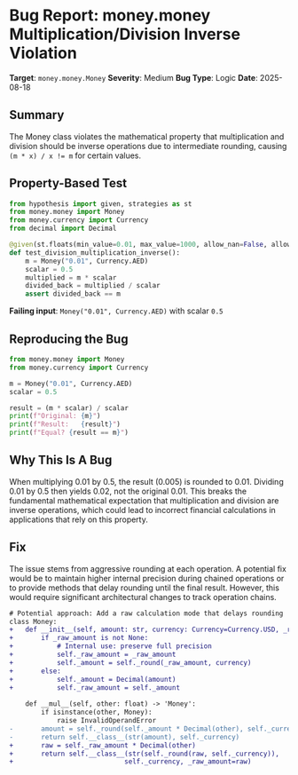 # Bug Report: money.money Multiplication/Division Inverse Violation

**Target**: `money.money.Money`
**Severity**: Medium
**Bug Type**: Logic
**Date**: 2025-08-18

## Summary

The Money class violates the mathematical property that multiplication and division should be inverse operations due to intermediate rounding, causing `(m * x) / x != m` for certain values.

## Property-Based Test

```python
from hypothesis import given, strategies as st
from money.money import Money
from money.currency import Currency
from decimal import Decimal

@given(st.floats(min_value=0.01, max_value=1000, allow_nan=False, allow_infinity=False))
def test_division_multiplication_inverse():
    m = Money("0.01", Currency.AED)
    scalar = 0.5
    multiplied = m * scalar
    divided_back = multiplied / scalar
    assert divided_back == m
```

**Failing input**: `Money("0.01", Currency.AED)` with scalar `0.5`

## Reproducing the Bug

```python
from money.money import Money
from money.currency import Currency

m = Money("0.01", Currency.AED)
scalar = 0.5

result = (m * scalar) / scalar
print(f"Original: {m}")
print(f"Result:   {result}")
print(f"Equal? {result == m}")
```

## Why This Is A Bug

When multiplying 0.01 by 0.5, the result (0.005) is rounded to 0.01. Dividing 0.01 by 0.5 then yields 0.02, not the original 0.01. This breaks the fundamental mathematical expectation that multiplication and division are inverse operations, which could lead to incorrect financial calculations in applications that rely on this property.

## Fix

The issue stems from aggressive rounding at each operation. A potential fix would be to maintain higher internal precision during chained operations or to provide methods that delay rounding until the final result. However, this would require significant architectural changes to track operation chains.

```diff
# Potential approach: Add a raw calculation mode that delays rounding
class Money:
+   def __init__(self, amount: str, currency: Currency=Currency.USD, _raw_amount: Decimal=None):
+       if _raw_amount is not None:
+           # Internal use: preserve full precision
+           self._raw_amount = _raw_amount
+           self._amount = self._round(_raw_amount, currency)
+       else:
+           self._amount = Decimal(amount)
+           self._raw_amount = self._amount
        
    def __mul__(self, other: float) -> 'Money':
        if isinstance(other, Money):
            raise InvalidOperandError
-       amount = self._round(self._amount * Decimal(other), self._currency)
-       return self.__class__(str(amount), self._currency)
+       raw = self._raw_amount * Decimal(other)
+       return self.__class__(str(self._round(raw, self._currency)), 
+                            self._currency, _raw_amount=raw)
```